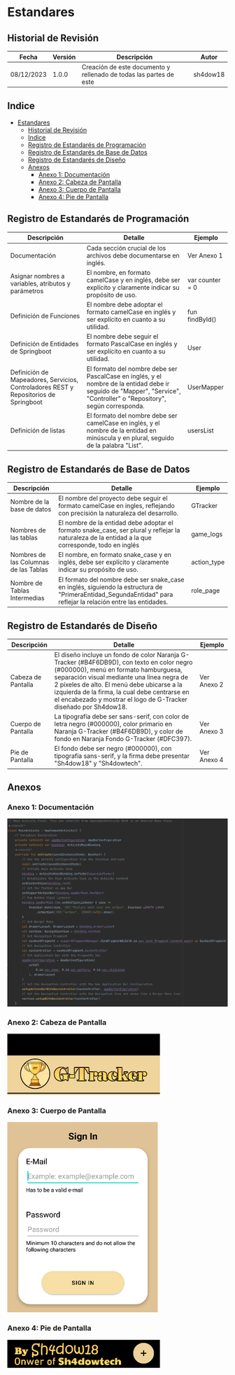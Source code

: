 # Estandares

## Historial de Revisión

| Fecha | Versión | Descripción | Autor |
| ----- | ------- | ----------- | ----- |
| 08/12/2023 | 1.0.0 | Creación de este documento y rellenado de todas las partes de este | sh4dow18 |

## Indice

- [Estandares](#estandares)
  - [Historial de Revisión](#historial-de-revisión)
  - [Indice](#indice)
  - [Registro de Estandarés de Programación](#registro-de-estandarés-de-programación)
  - [Registro de Estandarés de Base de Datos](#registro-de-estandarés-de-base-de-datos)
  - [Registro de Estandarés de Diseño](#registro-de-estandarés-de-diseño)
  - [Anexos](#anexos)
    - [Anexo 1: Documentación](#anexo-1-documentación)
    - [Anexo 2: Cabeza de Pantalla](#anexo-2-cabeza-de-pantalla)
    - [Anexo 3: Cuerpo de Pantalla](#anexo-3-cuerpo-de-pantalla)
    - [Anexo 4: Pie de Pantalla](#anexo-4-pie-de-pantalla)

## Registro de Estandarés de Programación

| Descripción | Detalle | Ejemplo |
| ----------- | ------- | ------- |
| Documentación | Cada sección crucial de los archivos debe documentarse en inglés. | Ver Anexo 1 |
| Asignar nombres a variables, atributos y parámetros | El nombre, en formato camelCase y en inglés, debe ser explícito y claramente indicar su propósito de uso. | var counter = 0 |
| Definición de Funciones | El nombre debe adoptar el formato camelCase en inglés y ser explícito en cuanto a su utilidad. | fun findById() |
| Definición de Entidades de Springboot | El nombre debe seguir el formato PascalCase en inglés y ser explícito en cuanto a su utilidad. | User |
| Definición de Mapeadores, Servicios, Controladores REST y Repositorios de Springboot | El formato del nombre debe ser PascalCase en inglés, y el nombre de la entidad debe ir seguido de "Mapper", "Service", "Controller" o "Repository", según corresponda. | UserMapper |
| Definición de listas | El formato del nombre debe ser camelCase en inglés, y el nombre de la entidad en minúscula y en plural, seguido de la palabra "List". | usersList |

## Registro de Estandarés de Base de Datos

| Descripción | Detalle | Ejemplo |
| ----------- | ------- | ------- |
| Nombre de la base de datos | El nombre del proyecto debe seguir el formato camelCase en ingles, reflejando con precisión la naturaleza del desarrollo. | GTracker |
| Nombres de las tablas | El nombre de la entidad debe adoptar el formato snake_case, ser plural y reflejar la naturaleza de la entidad a la que corresponde, todo en inglés | game_logs |
| Nombres de las Columnas de las Tablas | El nombre, en formato snake_case y en inglés, debe ser explícito y claramente indicar su propósito de uso. | action_type |
| Nombre de Tablas Intermedias | El formato del nombre debe ser snake_case en inglés, siguiendo la estructura de "PrimeraEntidad_SegundaEntidad" para reflejar la relación entre las entidades. | role_page |

## Registro de Estandarés de Diseño

| Descripción | Detalle | Ejemplo |
| ----------- | ------- | ------- |
| Cabeza de Pantalla | El diseño incluye un fondo de color Naranja G-Tracker (#B4F6DB9D), con texto en color negro (#000000), menú en formato hamburguesa, separación visual mediante una línea negra de 2 píxeles de alto. El menú debe ubicarse a la izquierda de la firma, la cual debe centrarse en el encabezado y mostrar el logo de G-Tracker diseñado por Sh4dow18. | Ver Anexo 2 |
| Cuerpo de Pantalla | La tipografía debe ser sans-serif, con color de letra negro (#000000), color primario en Naranja G-Tracker (#B4F6DB9D), y color de fondo en Naranja Fondo G-Tracker (#DFC397). | Ver Anexo 3 |
| Pie de Pantalla | El fondo debe ser negro (#000000), con tipografía sans-serif, y la firma debe presentar "Sh4dow18" y "Sh4dowtech". | Ver Anexo 4 |

## Anexos

### Anexo 1: Documentación

![G-Tracker-Docs](/Images/G-Tracker-Docs.png)

### Anexo 2: Cabeza de Pantalla

![G-Tracker-Header](/Images/G-Tracker-Header.png)

### Anexo 3: Cuerpo de Pantalla

![G-Tracker-Body](/Images/G-Tracker-Body.png)

### Anexo 4: Pie de Pantalla

![G-Tracker-Footer](/Images/G-Tracker-Footer.png)